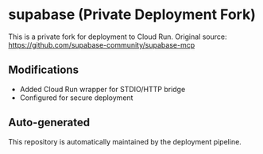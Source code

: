 # supabase (Private Deployment Fork)

This is a private fork for deployment to Cloud Run.
Original source: https://github.com/supabase-community/supabase-mcp

## Modifications
- Added Cloud Run wrapper for STDIO/HTTP bridge
- Configured for secure deployment

## Auto-generated
This repository is automatically maintained by the deployment pipeline.
